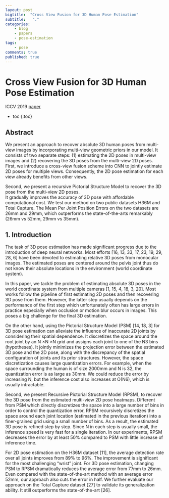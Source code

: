 ```yaml
---
layout: post
bigtitle:  "Cross View Fusion for 3D Human Pose Estimation"
subtitle:   "."
categories:
    - blog
    - papers
    - pose-estimation
tags:
    - pose
comments: true
published: true
---
```




# Cross View Fusion for 3D Human Pose Estimation

ICCV 2019 [paper](https://openaccess.thecvf.com/content_ICCV_2019/papers/Qiu_Cross_View_Fusion_for_3D_Human_Pose_Estimation_ICCV_2019_paper.pdf)

* toc
{:toc}

## Abstract
We present an approach to recover absolute 3D human poses from multi-view images by incorporating multi-view geometric priors in our model. It consists of two separate steps: (1) estimating the 2D poses in multi-view images and (2) recovering the 3D poses from the multi-view 2D poses.  
First, we introduce a cross-view fusion scheme into CNN to jointly estimate 2D poses for multiple views. Consequently, the 2D pose estimation for each view already benefits from other views.  

Second, we present a recursive Pictorial Structure Model to recover the 3D pose from the multi-view 2D poses.  
It gradually improves the accuracy of 3D pose with affordable computational cost. We test our method on two public datasets H36M and Total Capture. The Mean Per Joint Position Errors on the two datasets are 26mm and 29mm, which outperforms the state-of-the-arts remarkably (26mm vs 52mm, 29mm vs 35mm).


## 1. Introduction
The task of 3D pose estimation has made significant progress due to the introduction of deep neural networks. Most efforts [16, 13, 33, 17, 23, 19, 29, 28, 6] have been devoted to estimating relative 3D poses from monocular images. The estimated poses are centered around the pelvis joint thus do not know their absolute locations in the environment (world coordinate system).  

In this paper, we tackle the problem of estimating absolute 3D poses in the world coordinate system from multiple cameras [1, 15, 4, 18, 3, 20]. Most works follow the pipeline of first estimating 2D poses and then recovering 3D pose from them. However, the latter step usually depends on the performance of the first step which unfortunately often has large errors in practice especially when occlusion or motion blur occurs in images. This poses a big challenge for the final 3D estimation.  

On the other hand, using the Pictorial Structure Model (PSM) [14, 18, 3] for 3D pose estimation can alleviate the influence of inaccurate 2D joints by considering their spatial dependence. It discretizes the space around the root joint by an N ×N ×N grid and assigns each joint to one of the N3 bins (hypotheses). It jointly minimizes the projection error between the estimated 3D pose and the 2D pose, along with the discrepancy of the spatial configuration of joints and its prior structures. However, the space discretization causes large quantization errors. For example, when the space surrounding the human is of size 2000mm and N is 32, the quantization error is as large as 30mm. We could reduce the error by increasing N, but the inference cost also increases at O(N6), which is usually intractable.  

Second, we present Recursive Pictorial Structure Model (RPSM), to recover the 3D pose from the estimated multi-view 2D pose heatmaps. Different from PSM which directly discretizes the space into a large number of bins in order to control the quantization error, RPSM recursively discretizes the space around each joint location (estimated in the previous iteration) into a finer-grained grid using a small number of bins. As a result, the estimated 3D pose is refined step by step. Since N in each step is usually small, the inference speed is very fast for a single iteration. In our experiments, RPSM decreases the error by at least 50% compared to PSM with little increase of inference time.  

For 2D pose estimation on the H36M dataset [11], the average detection rate over all joints improves from 89% to 96%. The improvement is significant for the most challenging “wrist” joint. For 3D pose estimation, changing PSM to RPSM dramatically reduces the average error from 77mm to 26mm. Even compared with the state-of-the-art method with an average error 52mm, our approach also cuts the error in half. We further evaluate our approach on the Total Capture dataset [27] to validate its generalization ability. It still outperforms the state-of-the-art [26].
